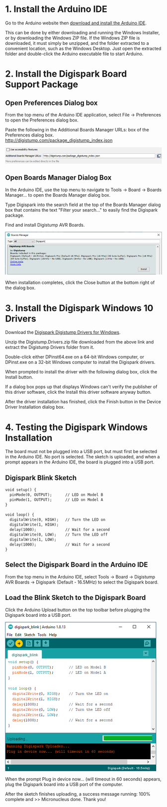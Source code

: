 # 1. Install the Arduino IDE
Go to the Arduino website then [download and install the Arduino IDE](https://www.arduino.cc/en/software).

This can be done by either downloading and running the Windows Installer, or by downloading the Windows ZIP file. If the Windows ZIP file is downloaded, it must simply be unzipped, and the folder extracted to a convenient location, such as the Windows Desktop. Just open the extracted folder and double-click the Arduino executable file to start Arduino.

# 2. Install the Digispark Board Support Package
## Open Preferences Dialog box
From the top menu of the Arduino IDE application, select File → Preferences to open the Preferences dialog box.

Paste the following in the Additional Boards Manager URLs: box of the Preferences dialog box.
http://digistump.com/package_digistump_index.json

![arduino-preferences-urls](./InstallArduinoIDE/arduino-preferences-urls.png "arduino-preferences-urls")

## Open Boards Manager Dialog Box
In the Arduino IDE, use the top menu to navigate to Tools → Board → Boards Manager... to open the Boards Manager dialog box.

Type Digispark into the search field at the top of the Boards Manager dialog box that contains the text "Filter your search..." to easily find the Digispark package.

Find and install Digistump AVR Boards.

![digispark-board-package](InstallArduinoIDE/digispark-board-package.png "digispark-board-packages")

When installation completes, click the Close button at the bottom right of the dialog box.

# 3. Install the Digispark Windows 10 Drivers
Download the [Digispark Digistump Drivers for Windows](https://github.com/digistump/DigistumpArduino/releases/download/1.6.7/Digistump.Drivers.zip).

Unzip the Digistump.Drivers.zip file downloaded from the above link and extract the Digistump Drivers folder from it.

Double-click either DPinst64.exe on a 64-bit Windows computer, or DPinst.exe on a 32-bit Windows computer to install the Digispark drivers.

When prompted to install the driver with the following dialog box, click the Install button.

If a dialog box pops up that displays Windows can't verify the publisher of this driver software, click the Install this driver software anyway button.

After the driver installation has finished, click the Finish button in the Device Driver Installation dialog box.

# 4. Testing the Digispark Windows Installation
The board must not be plugged into a USB port, but must first be selected in the Arduino IDE. No port is selected. The sketch is uploaded, and when a prompt appears in the Arduino IDE, the board is plugged into a USB port.

## Digispark Blink Sketch
```
void setup() {                
  pinMode(0, OUTPUT);      // LED on Model B
  pinMode(1, OUTPUT);      // LED on Model A   
}

void loop() {
  digitalWrite(0, HIGH);   // Turn the LED on
  digitalWrite(1, HIGH);
  delay(1000);             // Wait for a second
  digitalWrite(0, LOW);    // Turn the LED off
  digitalWrite(1, LOW); 
  delay(1000);             // Wait for a second
}
```

## Select the Digispark Board in the Arduino IDE
From the top menu in the Arduino IDE, select Tools → Board → Digistump AVR Boards → Digispark (Default - 16.5MHz) to select the Digispark board.

## Load the Blink Sketch to the Digispark Board
Click the Arduino Upload button on the top toolbar before plugging the Digispark board into a USB port.

![digispark-start-upload](InstallArduinoIDE/digispark-start-upload.png "digispark-start-upload")

When the prompt Plug in device now... (will timeout in 60 seconds) appears, plug the Digispark board into a USB port of the computer.

After the sketch finishes uploading, a success message running: 100% complete and >> Micronucleus done. Thank you!
